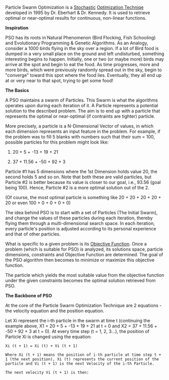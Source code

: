 Particle Swarm Optimization is a [Stochastic](https://en.wikipedia.org/wiki/Stochastic#Artificial_Intelligence, "Stochastic") [Optimization Techniqe](https://en.wikipedia.org/wiki/Mathematical_optimization) developed in 1995 by Dr. Eberhart & Dr. Kennedy. It is used to retrieve optimal or near-optimal results for continuous, non-linear functions.

**Inspiration**

PSO has its roots in Natural Phenomenon (Bird Flocking, Fish Schooling) and Evolutionary Programming & Genetic Algorithms.
As an Analogy, consider a 1000 birds flying in the sky over a region. If a lot of Bird food is dumped in a very small place on the ground and left undisturbed, something interesting begins to happen. Initially, one or two (or maybe more) birds may arrive at the spot and begin to eat the food. As time progresses, more and more birds, which were previously randomly spread out in the sky, begin to "converge" toward this spot where the food lies. Eventually, they all end up at or very near to that spot, trying to get some food!

**The Basics**

A PSO maintains a swarm of Particles. This Swarm is what the algorithms operates upon during each iteration of it. A Particle represents a potential solution to the described problem. The aim is to end up with a particle that represents the optimal or near-optimal (if contraints are tighter) particle.

More precisely, a particle is a N-Dimensional Vector of values, in which each dimension represents an input feature in the problem. For example, if the problem was to fill 5 blanks with numbers such that their sum = 100, possible particles for this problem might look like:

1. 20 + 5 + -13 + 19 + 21

2. 37 + 11.56 + -50 + 92 + 3

Particle #1 has 5 dimensions where the 1st Dimension holds value 20, the second holds 5 and so on.
Note that both these are valid particles, but Particle #2 is better because its value is closer to our goal, i.e., 93.56 (goal being 100). Hence, Particle #2 is a more optimal solution out of the 2.

(Of course, the most optimal particle is something like 20 + 20 + 20 + 20 + 20 or even 100 + 0 + 0 + 0 + 0)

The idea behind PSO is to start with a set of Particles (The Initial Swarm), and change the values of these particles during each iteration, thereby flying them through a multi-dimensional search space. In each iteration, every particle's position is adjusted according to its personal experience and that of other particles.

What is specific to a given problem is its [Objective Function](https://en.wikipedia.org/wiki/Test_functions_for_optimization). Once a problem (which is suitable for PSO) is analyzed, its solutions space, particle dimensions, constraints and Objective Function are determined. The goal of the PSO algorithm then becomes to minimize or maximize this objective function.

The particle which yields the most suitable value from the objective function under the given constraints becomes the optimal solution retrieved from PSO.

**The Backbone of PSO**

At the core of the Particle Swarm Optimization Technique are 2 equations - the velocity equation and the position equation.
    
Let Xi represent the i-th particle in the swarm at time t (continuing the example above, X1 = 20 + 5 + -13 + 19 + 21 at t = 0 and X2 = 37 + 11.56 + -50 + 92 + 3 at t = 0).
At every time step (t = 1, 2, 3...), the position of Particle Xi is changed using the equation:

    Xi (t + 1) = Xi (t) + Vi (t + 1)
    
    Where Xi (t + 1) means the position of i-th particle at time step t + 1 (the next position), Xi (t) represents the current position of the particle and Vi (t + 1) is the next Velocity of the i-th Particle.
    
    The next velocity Vi (t + 1) is then:
